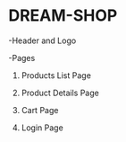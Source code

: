 # DREAM-SHOP

-Header and Logo

-Pages
1. Products List Page

2. Product Details Page

3. Cart Page

4. Login Page